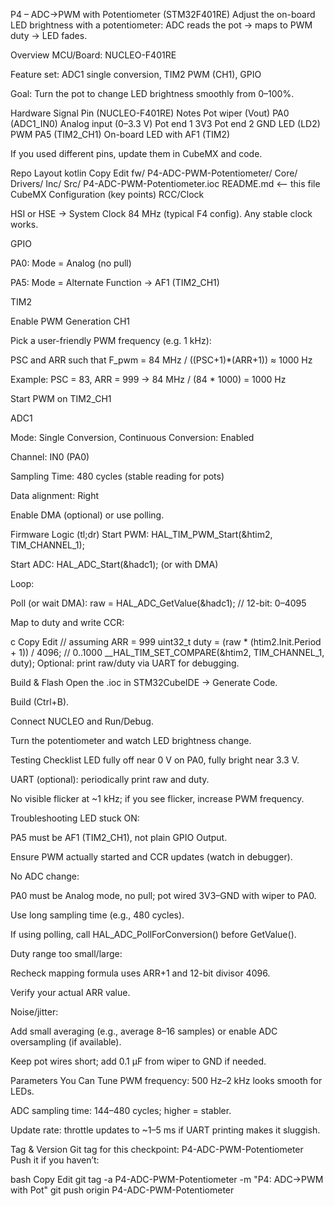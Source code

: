 P4 – ADC->PWM with Potentiometer (STM32F401RE)
Adjust the on-board LED brightness with a potentiometer: ADC reads the pot → maps to PWM duty → LED fades.

Overview
MCU/Board: NUCLEO-F401RE

Feature set: ADC1 single conversion, TIM2 PWM (CH1), GPIO

Goal: Turn the pot to change LED brightness smoothly from 0–100%.

Hardware
Signal	Pin (NUCLEO-F401RE)	Notes
Pot wiper (Vout)	PA0 (ADC1_IN0)	Analog input (0–3.3 V)
Pot end 1	3V3	
Pot end 2	GND	
LED (LD2) PWM	PA5 (TIM2_CH1)	On-board LED with AF1 (TIM2)

If you used different pins, update them in CubeMX and code.

Repo Layout
kotlin
Copy
Edit
fw/
  P4-ADC-PWM-Potentiometer/
    Core/
    Drivers/
    Inc/
    Src/
    P4-ADC-PWM-Potentiometer.ioc
    README.md  <-- this file
CubeMX Configuration (key points)
RCC/Clock

HSI or HSE → System Clock 84 MHz (typical F4 config). Any stable clock works.

GPIO

PA0: Mode = Analog (no pull)

PA5: Mode = Alternate Function → AF1 (TIM2_CH1)

TIM2

Enable PWM Generation CH1

Pick a user-friendly PWM frequency (e.g. 1 kHz):

PSC and ARR such that F_pwm = 84 MHz / ((PSC+1)*(ARR+1)) ≈ 1000 Hz

Example: PSC = 83, ARR = 999 → 84 MHz / (84 * 1000) = 1000 Hz

Start PWM on TIM2_CH1

ADC1

Mode: Single Conversion, Continuous Conversion: Enabled

Channel: IN0 (PA0)

Sampling Time: 480 cycles (stable reading for pots)

Data alignment: Right

Enable DMA (optional) or use polling.

Firmware Logic (tl;dr)
Start PWM: HAL_TIM_PWM_Start(&htim2, TIM_CHANNEL_1);

Start ADC: HAL_ADC_Start(&hadc1); (or with DMA)

Loop:

Poll (or wait DMA): raw = HAL_ADC_GetValue(&hadc1); // 12-bit: 0–4095

Map to duty and write CCR:

c
Copy
Edit
// assuming ARR = 999
uint32_t duty = (raw * (htim2.Init.Period + 1)) / 4096; // 0..1000
__HAL_TIM_SET_COMPARE(&htim2, TIM_CHANNEL_1, duty);
Optional: print raw/duty via UART for debugging.

Build & Flash
Open the .ioc in STM32CubeIDE → Generate Code.

Build (Ctrl+B).

Connect NUCLEO and Run/Debug.

Turn the potentiometer and watch LED brightness change.

Testing Checklist
LED fully off near 0 V on PA0, fully bright near 3.3 V.

UART (optional): periodically print raw and duty.

No visible flicker at ~1 kHz; if you see flicker, increase PWM frequency.

Troubleshooting
LED stuck ON:

PA5 must be AF1 (TIM2_CH1), not plain GPIO Output.

Ensure PWM actually started and CCR updates (watch in debugger).

No ADC change:

PA0 must be Analog mode, no pull; pot wired 3V3–GND with wiper to PA0.

Use long sampling time (e.g., 480 cycles).

If using polling, call HAL_ADC_PollForConversion() before GetValue().

Duty range too small/large:

Recheck mapping formula uses ARR+1 and 12-bit divisor 4096.

Verify your actual ARR value.

Noise/jitter:

Add small averaging (e.g., average 8–16 samples) or enable ADC oversampling (if available).

Keep pot wires short; add 0.1 µF from wiper to GND if needed.

Parameters You Can Tune
PWM frequency: 500 Hz–2 kHz looks smooth for LEDs.

ADC sampling time: 144–480 cycles; higher = stabler.

Update rate: throttle updates to ~1–5 ms if UART printing makes it sluggish.

Tag & Version
Git tag for this checkpoint: P4-ADC-PWM-Potentiometer
Push it if you haven’t:

bash
Copy
Edit
git tag -a P4-ADC-PWM-Potentiometer -m "P4: ADC->PWM with Pot"
git push origin P4-ADC-PWM-Potentiometer